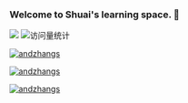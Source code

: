 <!--
**andzhangs/andzhangs** is a ✨ _special_ ✨ repository because its `README.md` (this file) appears on your GitHub profile.

Here are some ideas to get you started:

- 🔭 I’m currently working on ...
- 🌱 I’m currently learning ...
- 👯 I’m looking to collaborate on ...
- 🤔 I’m looking for help with ...
- 💬 Ask me about ...
- 📫 How to reach me: ...
- 😄 Pronouns: ...
- ⚡ Fun fact: ...
-->

### Welcome to Shuai's learning space. 👋 
<img src="https://img.shields.io/badge/-Android-1572B6?style=flat-square&logo=Android&logoColor=blue"/>
<img src="https://komarev.com/ghpvc/?username=andzhangs&label=Views&color=0e75b6&style=flat" alt="访问量统计" />

[![andzhangs](https://github-readme-stats.vercel.app/api?username=andzhangs&show_icons=true&theme=radical)](https://github.com/anuraghazra/github-readme-stats)

[![andzhangs](https://github-readme-stats.vercel.app/api/wakatime?username=TooCareAboutYOU)](https://github.com/anuraghazra/github-readme-stats)

[![andzhangs](https://github-profile-trophy.vercel.app/?username=andzhangs)](https://github.com/ryo-ma/github-profile-trophy)



